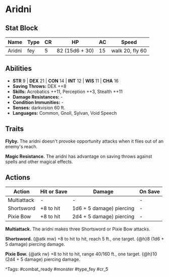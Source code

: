 # Aridni

## Stat Block

| Name | Type | CR | HP | AC | Speed |
|------|------|----|----|----|-------|
| Aridni | fey | 5 | 82 (15d6 + 30) | 15 | walk 20, fly 60 |

## Abilities

- **STR** 9 | **DEX** 21 | **CON** 14 | **INT** 12 | **WIS** 11 | **CHA** 16
- **Saving Throws:** DEX ++8  
- **Skills:** Acrobatics ++11, Perception ++3, Stealth ++11  
- **Damage Resistances:** -  
- **Condition Immunities:** -  
- **Senses:** darkvision 60 ft.  
- **Languages:** Common, Gnoll, Sylvan, Void Speech

## Traits

**Flyby.** The aridni doesn't provoke opportunity attacks when it flies out of an enemy's reach.

**Magic Resistance.** The aridni has advantage on saving throws against spells and other magical effects.


## Actions

| Action | Hit or Save | Damage | On Save |
|--------|--------------|--------|----------|
| Multiattack | - | - | - |
| Shortsword | +8 to hit | 1d6 + 5 damage) piercing | - |
| Pixie Bow | +8 to hit | 2d4 + 5 damage) piercing | - |

**Multiattack.** The aridni makes three Shortsword or Pixie Bow attacks.

**Shortsword.** {@atk mw} +8 to hit to hit, reach 5 ft., one target. {@h}8 (1d6 + 5 damage) piercing damage.

**Pixie Bow.** {@atk rw} +8 to hit to hit, range 40/160 ft., one target. {@h}10 (2d4 + 5 damage) piercing damage.


^Tags: #combat_ready #monster #type_fey #cr_5